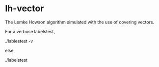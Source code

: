 lh-vector
=========

The Lemke Howson algorithm simulated with the use of covering vectors.

For a verbose labelstest,

./lablestest -v

else

./labelstest